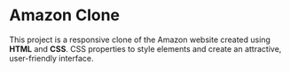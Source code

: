 # Amazon Clone

This project is a responsive clone of the Amazon website created using **HTML** and **CSS**.   CSS properties to style elements and create an attractive, user-friendly interface.
